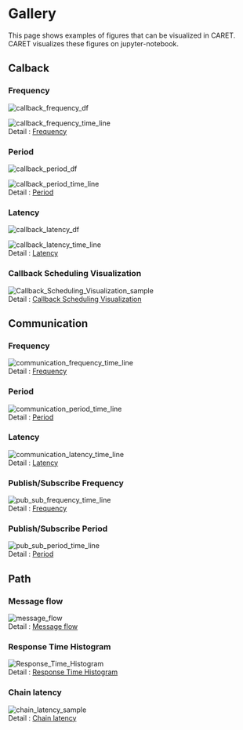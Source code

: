 # Gallery

This page shows examples of figures that can be visualized in CARET.
CARET visualizes these figures on jupyter-notebook.

## Calback

### Frequency

![callback_frequency_df](./imgs/callback_frequency_df.png)

![callback_frequency_time_line](./imgs/callback_frequency_time_line.png)<br>
Detail : [Frequency](./visualization/visualization_api/callback_information.md#frequency)

### Period

![callback_period_df](./imgs/callback_period_df.png)

![callback_period_time_line](./imgs/callback_period_time_line.png)<br>
Detail : [Period](./visualization/visualization_api/callback_information.md#period)

### Latency

![callback_latency_df](./imgs/callback_latency_df.png)

![callback_latency_time_line](./imgs/callback_latency_time_line.png)<br>
Detail : [Latency](./visualization/visualization_api/callback_information.md#latency)

### Callback Scheduling Visualization

![Callback_Scheduling_Visualization_sample](./imgs/callback_sched_sample.png)<br>
Detail : [Callback Scheduling Visualization](./visualization/visualization_api/callback_scheduling_visualization.md)

## Communication

### Frequency

![communication_frequency_time_line](./imgs/communication_frequency_time_line.png)<br>
Detail : [Frequency](./visualization/visualization_api/communication_information.md#frequency)

### Period

![communication_period_time_line](./imgs/communication_period_time_line.png)<br>
Detail : [Period](./visualization/visualization_api/communication_information.md#period)

### Latency

![communication_latency_time_line](./imgs/communication_latency_time_line.png)<br>
Detail : [Latency](./visualization/visualization_api/communication_information.md#latency)

### Publish/Subscribe Frequency

![pub_sub_frequency_time_line](./imgs/pub_sub_frequency_time_line.png)<br>
Detail : [Frequency](./visualization/visualization_api/pub_sub_information.md#frequency)

### Publish/Subscribe Period

![pub_sub_period_time_line](./imgs/pub_sub_period_time_line.png)<br>
Detail : [Period](./visualization/visualization_api/pub_sub_information.md#period)

## Path

### Message flow

![message_flow](./imgs/message_flow_sample.png)<br>
Detail : [Message flow](./visualization/visualization_api/message_flow.md)

### Response Time Histogram

![Response_Time_Histogram](./imgs/response_time_default_histogram.png)<br>
Detail : [Response Time Histogram](./visualization/visualization_api/response_time.md)

### Chain latency

![chain_latency_sample](./imgs/chain_latency_sample.png)<br>
Detail : [Chain latency](./visualization/visualization_api/chain_latency.md)
